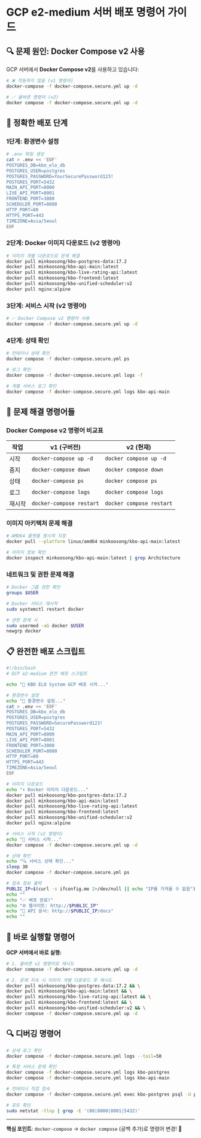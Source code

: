 # GCP e2-medium 서버 배포 명령어 가이드

## 🔍 문제 원인: Docker Compose v2 사용

GCP 서버에서 **Docker Compose v2**를 사용하고 있습니다:
```bash
# ❌ 작동하지 않음 (v1 명령어)
docker-compose -f docker-compose.secure.yml up -d

# ✅ 올바른 명령어 (v2)
docker compose -f docker-compose.secure.yml up -d
```

## 🚀 정확한 배포 단계

### 1단계: 환경변수 설정
```bash
# .env 파일 생성
cat > .env << 'EOF'
POSTGRES_DB=kbo_elo_db
POSTGRES_USER=postgres
POSTGRES_PASSWORD=YourSecurePassword123!
POSTGRES_PORT=5432
MAIN_API_PORT=8000
LIVE_API_PORT=8001
FRONTEND_PORT=3000
SCHEDULER_PORT=8080
HTTP_PORT=80
HTTPS_PORT=443
TIMEZONE=Asia/Seoul
EOF
```

### 2단계: Docker 이미지 다운로드 (v2 명령어)
```bash
# 이미지 개별 다운로드로 문제 해결
docker pull minkoosong/kbo-postgres-data:17.2
docker pull minkoosong/kbo-api-main:latest
docker pull minkoosong/kbo-live-rating-api:latest
docker pull minkoosong/kbo-frontend:latest
docker pull minkoosong/kbo-unified-scheduler:v2
docker pull nginx:alpine
```

### 3단계: 서비스 시작 (v2 명령어)
```bash
# ✅ Docker Compose v2 명령어 사용
docker compose -f docker-compose.secure.yml up -d
```

### 4단계: 상태 확인
```bash
# 컨테이너 상태 확인
docker compose -f docker-compose.secure.yml ps

# 로그 확인
docker compose -f docker-compose.secure.yml logs -f

# 개별 서비스 로그 확인
docker compose -f docker-compose.secure.yml logs kbo-api-main
```

## 🔧 문제 해결 명령어들

### Docker Compose v2 명령어 비교표
| 작업 | v1 (구버전) | v2 (현재) |
|------|-------------|-----------|
| 시작 | `docker-compose up -d` | `docker compose up -d` |
| 중지 | `docker-compose down` | `docker compose down` |
| 상태 | `docker-compose ps` | `docker compose ps` |
| 로그 | `docker-compose logs` | `docker compose logs` |
| 재시작 | `docker-compose restart` | `docker compose restart` |

### 이미지 아키텍처 문제 해결
```bash
# AMD64 플랫폼 명시적 지정
docker pull --platform linux/amd64 minkoosong/kbo-api-main:latest

# 이미지 정보 확인
docker inspect minkoosong/kbo-api-main:latest | grep Architecture
```

### 네트워크 및 권한 문제 해결
```bash
# Docker 그룹 권한 확인
groups $USER

# Docker 서비스 재시작
sudo systemctl restart docker

# 권한 문제 시
sudo usermod -aG docker $USER
newgrp docker
```

## 📋 완전한 배포 스크립트

```bash
#!/bin/bash
# GCP e2-medium 완전 배포 스크립트

echo "🚀 KBO ELO System GCP 배포 시작..."

# 환경변수 설정
echo "📝 환경변수 설정..."
cat > .env << 'EOF'
POSTGRES_DB=kbo_elo_db
POSTGRES_USER=postgres
POSTGRES_PASSWORD=SecurePassword123!
POSTGRES_PORT=5432
MAIN_API_PORT=8000
LIVE_API_PORT=8001
FRONTEND_PORT=3000
SCHEDULER_PORT=8080
HTTP_PORT=80
HTTPS_PORT=443
TIMEZONE=Asia/Seoul
EOF

# 이미지 다운로드
echo "⬇️ Docker 이미지 다운로드..."
docker pull minkoosong/kbo-postgres-data:17.2
docker pull minkoosong/kbo-api-main:latest
docker pull minkoosong/kbo-live-rating-api:latest
docker pull minkoosong/kbo-frontend:latest
docker pull minkoosong/kbo-unified-scheduler:v2
docker pull nginx:alpine

# 서비스 시작 (v2 명령어)
echo "🐳 서비스 시작..."
docker compose -f docker-compose.secure.yml up -d

# 상태 확인
echo "🔍 서비스 상태 확인..."
sleep 30
docker compose -f docker-compose.secure.yml ps

# 접속 정보 출력
PUBLIC_IP=$(curl -s ifconfig.me 2>/dev/null || echo "IP를 가져올 수 없음")
echo ""
echo "✅ 배포 완료!"
echo "🌐 웹사이트: http://$PUBLIC_IP"
echo "📖 API 문서: http://$PUBLIC_IP/docs"
echo ""
```

## 🎯 바로 실행할 명령어

**GCP 서버에서 바로 실행:**
```bash
# 1. 올바른 v2 명령어로 재시도
docker compose -f docker-compose.secure.yml up -d

# 2. 문제 지속 시 이미지 개별 다운로드 후 재시도
docker pull minkoosong/kbo-postgres-data:17.2 && \
docker pull minkoosong/kbo-api-main:latest && \
docker pull minkoosong/kbo-live-rating-api:latest && \
docker pull minkoosong/kbo-frontend:latest && \
docker pull minkoosong/kbo-unified-scheduler:v2 && \
docker compose -f docker-compose.secure.yml up -d
```

## 🔍 디버깅 명령어

```bash
# 상세 로그 확인
docker compose -f docker-compose.secure.yml logs --tail=50

# 특정 서비스 문제 확인
docker compose -f docker-compose.secure.yml logs kbo-postgres
docker compose -f docker-compose.secure.yml logs kbo-api-main

# 컨테이너 직접 접속
docker compose -f docker-compose.secure.yml exec kbo-postgres psql -U postgres -d kbo_elo_db

# 포트 확인
sudo netstat -tlnp | grep -E '(80|8000|8001|5432)'
```

---

**핵심 포인트**: `docker-compose` → `docker compose` (공백 추가)로 명령어 변경! 🎯
